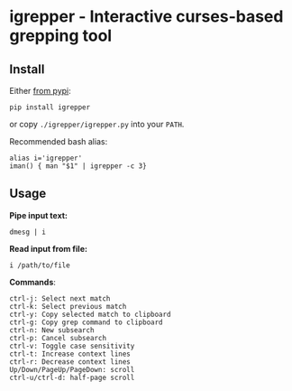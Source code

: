 # igrepper - Interactive curses-based grepping tool

## Install

Either [from pypi](https://pypi.org/project/igrepper/):

    pip install igrepper

or copy `./igrepper/igrepper.py` into your `PATH`.

Recommended bash alias:

    alias i='igrepper'
    iman() { man "$1" | igrepper -c 3}

## Usage

__Pipe input text:__

    dmesg | i

__Read input from file:__

    i /path/to/file
    
__Commands__:

    ctrl-j: Select next match
    ctrl-k: Select previous match
    ctrl-y: Copy selected match to clipboard
    ctrl-g: Copy grep command to clipboard
    ctrl-n: New subsearch
    ctrl-p: Cancel subsearch
    ctrl-v: Toggle case sensitivity
    ctrl-t: Increase context lines
    ctrl-r: Decrease context lines
    Up/Down/PageUp/PageDown: scroll
    ctrl-u/ctrl-d: half-page scroll
    

    
